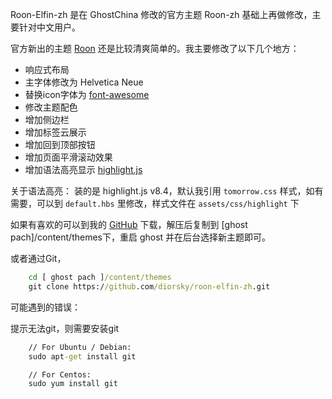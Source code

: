 Roon-Elfin-zh 是在 GhostChina 修改的官方主题 Roon-zh 基础上再做修改，主要针对中文用户。

官方新出的主题 <a title="Roon" href="https://github.com/TryGhost/Roon" target="_blank">Roon</a> 还是比较清爽简单的。我主要修改了以下几个地方：

* 响应式布局
* 主字体修改为 Helvetica Neue
* 替换icon字体为 <a title="Roon" href="http://fontawesome.io/icons/" target="_blank">font-awesome</a>
* 修改主题配色
* 增加侧边栏
* 增加标签云展示
* 增加回到顶部按钮
* 增加页面平滑滚动效果
* 增加语法高亮显示 <a title="highlight" href="https://highlightjs.org" target="_blank">highlight.js</a>

关于语法高亮：
装的是 highlight.js v8.4，默认我引用 `tomorrow.css` 样式，如有需要，可以到 `default.hbs` 里修改，样式文件在 `assets/css/highlight` 下

如果有喜欢的可以到我的 <a href="https://github.com/diorsky/roon-elfin-zh" target="_blank">GitHub</a> 下载，解压后复制到 [ghost pach]/content/themes下，重启 ghost 并在后台选择新主题即可。

或者通过Git，
```dos.bat
	cd [ ghost pach ]/content/themes
    git clone https://github.com/diorsky/roon-elfin-zh.git
```

可能遇到的错误：

提示无法git，则需要安装git
```dos.bat
	// For Ubuntu / Debian:
	sudo apt-get install git

	// For Centos:
	sudo yum install git
```

